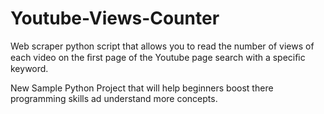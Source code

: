 # Youtube-Views-Counter
 Web scraper python script that allows you to read the number of views of each video on the ﬁrst page of the Youtube page search with a speciﬁc keyword.

New Sample Python Project that will help beginners boost there programming skills ad understand more concepts.
